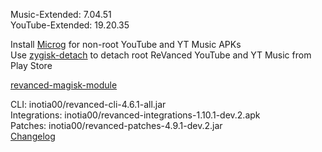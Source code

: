 Music-Extended: 7.04.51  
YouTube-Extended: 19.20.35  

Install [Microg](https://github.com/ReVanced/GmsCore/releases) for non-root YouTube and YT Music APKs  
Use [zygisk-detach](https://github.com/j-hc/zygisk-detach) to detach root ReVanced YouTube and YT Music from Play Store  

[revanced-magisk-module](https://github.com/j-hc/revanced-magisk-module)
  
CLI: inotia00/revanced-cli-4.6.1-all.jar  
Integrations: inotia00/revanced-integrations-1.10.1-dev.2.apk  
Patches: inotia00/revanced-patches-4.9.1-dev.2.jar  
[Changelog](https://github.com/inotia00/revanced-patches/releases/tag/v4.9.1-dev.2)  
